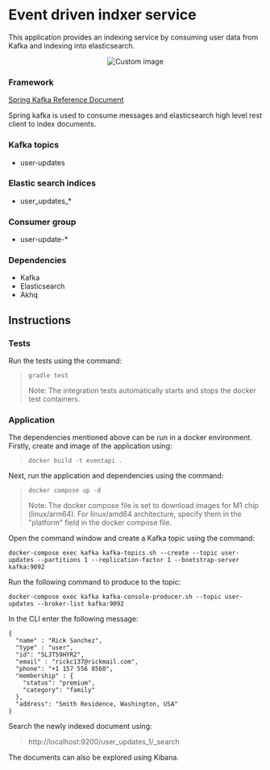 # Event driven indxer service

This application provides an indexing service by consuming user data from Kafka
and indexing into elasticsearch. 

<p align="center">
<img src="https://user-images.githubusercontent.com/31853241/218024512-b5e11029-e07c-4a04-a474-c4de454fba39.png" alt="Custom image"/>
</p>

### Framework

[Spring Kafka Reference Document](https://docs.spring.io/spring-kafka/reference/html/)

Spring kafka is used to consume messages and elasticsearch high level
rest client to index documents.

### Kafka topics

- user-updates

### Elastic search indices

- user_updates_*

### Consumer group

- user-update-*

### Dependencies 

- Kafka
- Elasticsearch
- Akhq

## Instructions

### Tests
Run the tests using the command:

> `gradle test`
>
> Note: The integration tests automatically starts and
> stops the docker test containers.

### Application

The dependencies mentioned above can be run in a docker environment. Firstly,
create and image of the application using:

>`docker build -t eventapi .`

Next, run the application and dependencies using the command:

>`docker compose up -d`
>
> Note: The docker compose file is set to download images for M1 chip
>  (linux/arm64). For linux/amd64 architecture, specify them in the "platform"
> field in the docker compose file.

Open the command window and create a Kafka topic using the command:

```
docker-compose exec kafka kafka-topics.sh --create --topic user-updates --partitions 1 --replication-factor 1 --bootstrap-server kafka:9092
```

Run the following command to produce to the topic:

```
docker-compose exec kafka kafka-console-producer.sh --topic user-updates --broker-list kafka:9092
```

In the CLI enter the following message:

```
{
  "name" : "Rick Sanchez",
  "type" : "user",
  "id": "5LJT59HYR2",
  "email" : "rickc137@rickmail.com",
  "phone": "+1 157 556 8560",
  "membership" : {
    "status": "premium",
    "category": "family"
  },
  "address": "Smith Residence, Washington, USA"
}
```
Search the newly indexed document using:

> http://localhost:9200/user_updates_1/_search

The documents can also be explored using Kibana.








